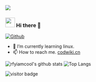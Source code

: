 ![](https://github.com/rfyiamcool/rfyiamcool/blob/master/header.png)
### <img src="https://emojis.slackmojis.com/emojis/images/1531849430/4246/blob-sunglasses.gif?1531849430" width="30"/> Hi there 👋
[![Github](https://img.shields.io/github/followers/rfyiamcool?label=Follow&style=social)](https://github.com/MilkyMoon)
<!--
**MilkyMoon/MilkyMoon** is a ✨ _special_ ✨ repository because its `README.md` (this file) appears on your GitHub profile.

Here are some ideas to get you started:

- 🔭 I’m currently working on ...
- 🌱 I’m currently learning ...
- 👯 I’m looking to collaborate on ...
- 🤔 I’m looking for help with ...
- 💬 Ask me about ...
- 📫 How to reach me. [codwiki.cn](https://codwiki.cn)
- 😄 Pronouns: ...
- ⚡ Fun fact: ...
-->

- 🌱 I’m currently learning linux.
- 📫 How to reach me. [codwiki.cn](https://codwiki.cn)

![rfyiamcool's github stats](https://github-readme-stats.vercel.app/api?username=MilkyMoon&show_icons=true&count_private=true&line_height=40&hide_border=true&theme=vue)
![Top Langs](https://github-readme-stats-git-masterrstaa-rickstaa.vercel.app/api/top-langs/?username=MilkyMoon&hide=html&exclude_repo=python_vim&hide_border=true&theme=vue)

<img src="https://visitor-badge.laobi.icu/badge?page_id=MilkyMoon.MilkyMoon" alt="visitor badge"/> 
